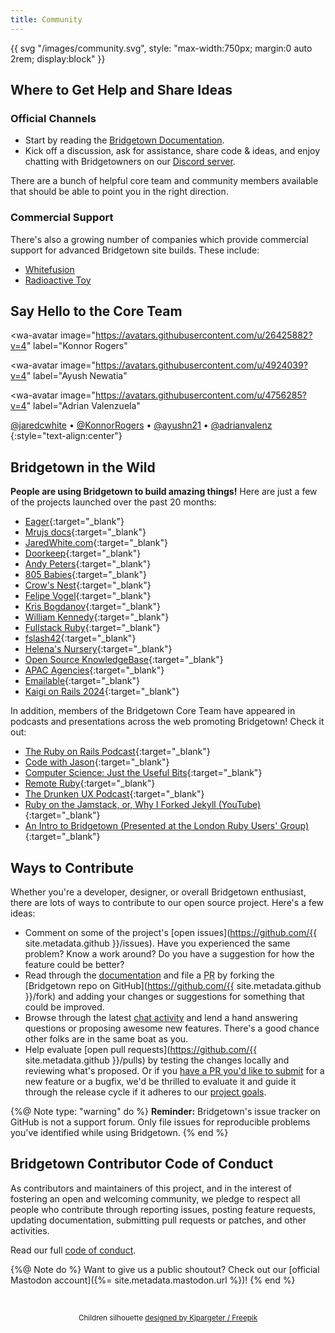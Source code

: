 ```yaml
---
title: Community
---
```


{{ svg "/images/community.svg", style: "max-width:750px; margin:0 auto 2rem; display:block" }}

## Where to Get Help and Share Ideas

### Official Channels

* Start by reading the [Bridgetown Documentation](/docs/).
* Kick off a discussion, ask for assistance, share code & ideas, and enjoy chatting with Bridgetowners on our [Discord server](https://discord.gg/4E6hktQGz4).

There are a bunch of helpful core team and community members available that should be able to point you in the right direction.

### Commercial Support

There's also a growing number of companies which provide commercial support for advanced Bridgetown site builds. These include:

* [Whitefusion](https://www.whitefusion.studio)
* [Radioactive Toy](https://radioactivetoy.tech)

## Say Hello to the Core Team

<avatar-group style="margin:2em 0">
  <wa-avatar
    image="https://avatars.githubusercontent.com/u/658496?v=4"
    label="Jared White"
  ></wa-avatar>

  <wa-avatar
    image="https://avatars.githubusercontent.com/u/26425882?v=4"
    label="Konnor Rogers"
  ></wa-avatar>

  <wa-avatar
    image="https://avatars.githubusercontent.com/u/4924039?v=4"
    label="Ayush Newatia"
  ></wa-avatar>

  <wa-avatar
    image="https://avatars.githubusercontent.com/u/4756285?v=4"
    label="Adrian Valenzuela"
  ></wa-avatar>
</avatar-group>

[@jaredcwhite](https://github.com/jaredcwhite) &bull;
[@KonnorRogers](https://github.com/KonnorRogers) &bull;
[@ayushn21](https://github.com/ayushn21) &bull;
[@adrianvalenz](https://github.com/adrianvalenz)
{:style="text-align:center"}

## Bridgetown in the Wild

**People are using Bridgetown to build amazing things!** Here are just a few of the projects launched over the past 20 months:

* [Eager](https://eager.app){:target="_blank"}
* [Mrujs docs](https://mrujs.com){:target="_blank"}
* [JaredWhite.com](https://jaredwhite.com){:target="_blank"}
* [Doorkeep](https://doorkeep.co){:target="_blank"}
* [Andy Peters](https://andypeters.com){:target="_blank"}
* [805 Babies](https://805babies.com){:target="_blank"}
* [Crow's Nest](https://www.crowsnestapp.com){:target="_blank"}
* [Felipe Vogel](https://fpsvogel.com){:target="_blank"}
* [Kris Bogdanov](https://krisbogdanov.com){:target="_blank"}
* [William Kennedy](https://williamkennedy.ninja){:target="_blank"}
* [Fullstack Ruby](https://www.fullstackruby.dev){:target="_blank"}
* [fslash42](https://fslash42.com){:target="_blank"}
* [Helena's Nursery](https://helenas-nursery.com){:target="_blank"}
* [Open Source KnowledgeBase](https://knowledgebase.redwebtigers.com){:target="_blank"}
* [APAC Agencies](https://www.apacagencies.com){:target="_blank"}
* [Emailable](https://emailable.com){:target="_blank"}
* [Kaigi on Rails 2024](https://kaigionrails.org/2024/){:target="_blank"}

In addition, members of the Bridgetown Core Team have appeared in podcasts and presentations across the web promoting Bridgetown! Check it out:

* [The Ruby on Rails Podcast](https://www.therubyonrailspodcast.com/374){:target="_blank"}
* [Code with Jason](https://www.codewithjason.com/code-with-jason-podcast/episodes/{:target="_blank"}115-organizing-large-rails-apps-with-jared-white-DIQGZHGQ/){:target="_blank"}
* [Computer Science: Just the Useful Bits](https://justtheusefulbits.com/jtub/jared-white-the-trip-from-php-to-ruby/){:target="_blank"}
* [Remote Ruby](https://remoteruby.com/78){:target="_blank"}
* [The Drunken UX Podcast](https://drunkenux.com/podcast/dux65/){:target="_blank"}
* [Ruby on the Jamstack, or, Why I Forked Jekyll (YouTube)](https://www.youtube.com/watch?v=btOuSOZd-6c){:target="_blank"}
* [An Intro to Bridgetown (Presented at the London Ruby Users' Group)](https://assets.lrug.org/videos/2021/february/ayush-newatia-an-intro-to-bridgetown-a-static-site-generator-for-the-modern-jamstack-era-lrug-feb-2021.mp4){:target="_blank"}

## Ways to Contribute

Whether you're a developer, designer, or overall Bridgetown enthusiast, there are lots of ways to contribute to our open source project. Here's a few ideas:

* Comment on some of the project's [open issues](https://github.com/{{ site.metadata.github }}/issues). Have you experienced the same problem? Know a work around? Do you have a suggestion for how the feature could be better?
* Read through the [documentation](/docs/) and file a <abbr title="Pull Request">PR</abbr> by forking the [Bridgetown repo on GitHub](https://github.com/{{ site.metadata.github }}/fork) and adding your changes or suggestions for something that could be improved.
* Browse through the latest [chat activity](https://discord.gg/4E6hktQGz4) and lend a hand answering questions or proposing awesome new features. There's a good chance other folks are in the same boat as you.
* Help evaluate [open pull requests](https://github.com/{{ site.metadata.github }}/pulls) by testing the changes locally and reviewing what's proposed. Or if you [have a PR you'd like to submit](https://github.com/bridgetownrb/bridgetown/blob/main/CONTRIBUTING.md) for a new feature or a bugfix, we'd be thrilled to evaluate it and guide it through the release cycle if it adheres to our [project goals](/docs/philosophy/).

{%@ Note type: "warning" do %}
**Reminder:** Bridgetown's issue tracker on GitHub is not a support forum. Only file issues for reproducible problems you've identified while using Bridgetown.
{% end %}

## Bridgetown Contributor Code of Conduct

As contributors and maintainers of this project, and in the interest of fostering an open and welcoming community, we pledge to respect all people who contribute through reporting issues, posting feature requests, updating documentation, submitting pull requests or patches, and other activities.

Read our full [code of conduct](https://github.com/bridgetownrb/bridgetown/blob/main/CODE_OF_CONDUCT.md).

{%@ Note do %}
Want to give us a public shoutout? Check out our [official Mastodon account]({%= site.metadata.mastodon.url %})!
{% end %}

<br/>

<p style="text-align:center">
  <small>
  Children silhouette <a href="http://www.freepik.com" rel="noopener noreferrer">designed by Kjpargeter / Freepik</a>
  </small>
</p>
